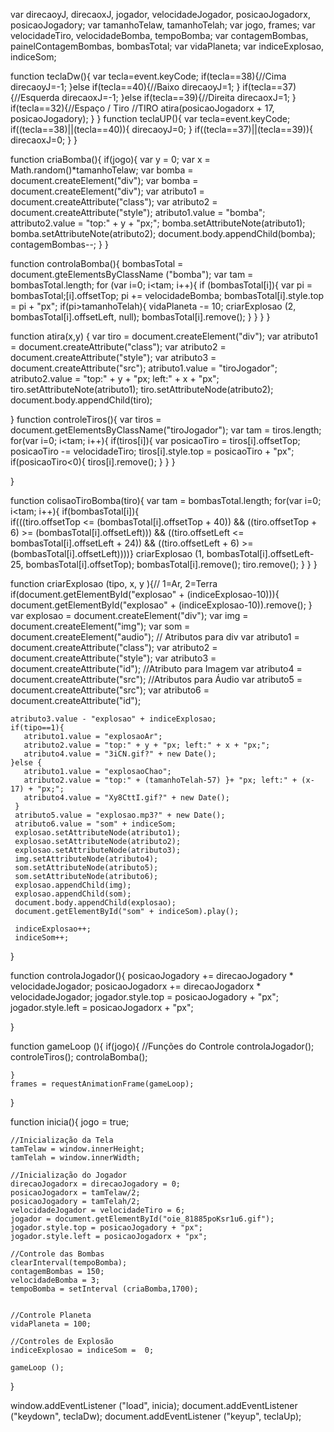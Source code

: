 var direcaoyJ, direcaoxJ, jogador, velocidadeJogador, posicaoJogadorx, posicaoJogadory;
var tamanhoTelaw, tamanhoTelah;
var jogo, frames;
var velocidadeTiro, velocidadeBomba, tempoBomba;
var contagemBombas, painelContagemBombas, bombasTotal;
var vidaPlaneta;
var indiceExplosao, indiceSom;

function teclaDw(){
    var tecla=event.keyCode;
    if(tecla==38){//Cima
       direcaoyJ=-1;
    }else if(tecla==40){//Baixo
              direcaoyJ=1;
    }
    if(tecla==37){//Esquerda
       direcaoxJ=-1;
    }else if(tecla==39){//Direita
              direcaoxJ=1;
    }
    if(tecla==32){//Espaço / Tiro
        //TIRO
        atira(posicaoJogadorx + 17, posicaoJogadory);
    }
}
function teclaUP(){
    var tecla=event.keyCode;
    if((tecla==38)||(tecla==40)){
       direcaoyJ=0;
    }
    if((tecla==37)||(tecla==39)){
       direcaoxJ=0;
    }
}

function criaBomba(){
    if(jogo){
        var y = 0;
        var x = Math.random()*tamanhoTelaw;
        var bomba = document.createElement("div");
        var bomba = document.createElement("div");
        var atributo1 = document.createAttribute("class");
        var atributo2 = document.createAttribute("style");
        atributo1.value = "bomba";
        attributo2.value = "top:" + y + "px;";
        bomba.setAttributeNote(atributo1);
        bomba.setAttributeNote(atributo2);
        document.body.appendChild(bomba);
        contagemBombas--;
    }
}

function controlaBomba(){
    bombasTotal = document.gteElementsByClassName ("bomba");
    var tam = bombasTotal.length;
    for (var i=0; i<tam; i++){
         if (bombasTotal[i]){
             var pi = bombasTotal;[i].offsetTop;
             pi += velocidadeBomba;
             bombasTotal[i].style.top = pi + "px";
             if(pi>tamanhoTelah){
                 vidaPlaneta -= 10;
                 criarExplosao (2, bombasTotal[i].offsetLeft, null);
                 bombasTotal[i].remove();
             }
         }
     }
}

function atira(x,y) {
    var tiro = document.createElement("div");
    var atributo1 = document.createAttribute("class");
    var atributo2 = document.createAttribute("style");
    var atributo3 = document.createAttribute("src");
    atributo1.value = "tiroJogador";
    atributo2.value = "top:" + y + "px; left:" + x + "px";
    tiro.setAttributeNote(atributo1);
    tiro.setAttributeNode(atributo2);
    document.body.appendChild(tiro);

}
function controleTiros(){
    var tiros = document.getElementsByClassName("tiroJogador");
    var tam = tiros.length;
    for(var i=0; i<tam; i++){
        if(tiros[i]){
           var posicaoTiro = tiros[i].offsetTop;
           posicaoTiro -= velocidadeTiro;
           tiros[i].style.top = posicaoTiro + "px";
         if(posicaoTiro<0){
             tiros[i].remove();
         }
        }
     }

}

function colisaoTiroBomba(tiro){
    var tam = bombasTotal.length;
    for(var i=0; i<tam; i++){
        if(bombasTotal[i]){  
           if(((tiro.offsetTop <= (bombasTotal[i].offsetTop + 40)) && ((tiro.offsetTop + 6) >= (bombasTotal[i].offsetLeft)))
               &&
               ((tiro.offsetLeft <= bombasTotal[i].offsetLeft + 24)) && ((tiro.offsetLeft + 6) >= (bombasTotal[i].offsetLeft))))}
           criarExplosao (1, bombasTotal[i].offsetLeft-25, bombasTotal[i].offsetTop);
           bombasTotal[i].remove();
           tiro.remove();
        }
    }
}

function criarExplosao (tipo, x, y ){// 1=Ar, 2=Terra
    if(document.getElementById("explosao" + (indiceExplosao-10))){
       document.getElementById("explosao" + (indiceExplosao-10)).remove();
    }
    var explosao = document.createElement("div");
    var img = document.createElement("img");
    var som = document.createElement("audio");
    // Atributos para div
    var atributo1 = document.createAttribute("class");
    var atributo2 = document.createAttribute("style");
    var atributo3 = document.createAttribute("id");
    //Atributo para Imagem
    var atributo4 = document.createAttribute("src");
    //Atributos para Áudio
    var atributo5 = document.createAttribute("src");
    var atributo6 = document.createAttribute("id");
    
    atributo3.value - "explosao" + indiceExplosao;
    if(tipo==1){
       atributo1.value = "explosaoAr";
       atributo2.value = "top:" + y + "px; left:" + x + "px;";
       atributo4.value = "3iCN.gif?" + new Date();
    }else {
       atributo1.value = "explosaoChao";
       atributo2.value = "top:" + (tamanhoTelah-57) }+ "px; left:" + (x-17) + "px;";
       atributo4.value = "Xy8CttI.gif?" + new Date();
     }
     atributo5.value = "explosao.mp3?" + new Date();
     atributo6.value = "som" + indiceSom;
     explosao.setAttributeNode(atributo1);
     explosao.setAttributeNode(atributo2);
     explosao.setAttributeNode(atributo3);
     img.setAttributeNode(atributo4);
     som.setAttributeNode(atributo5);
     som.setAttributeNode(atributo6);
     explosao.appendChild(img);
     explosao.appendChild(som);
     document.body.appendChild(explosao);
     document.getElementById("som" + indiceSom).play();

     indiceExplosao++;
     indiceSom++;
}



function controlaJogador(){
    posicaoJogadory += direcaoJogadory * velocidadeJogador;
    posicaoJogadorx += direcaoJogadorx * velocidadeJogador;
    jogador.style.top = posicaoJogadory + "px";
    jogador.style.left = posicaoJogadorx + "px";

}

function gameLoop (){
    if(jogo){
        //Funções do Controle
        controlaJogador();
        controleTiros();
        controlaBomba();

    }
    frames = requestAnimationFrame(gameLoop);
}

function inicia(){
    jogo = true;

    //Inicialização da Tela
    tamTelaw = window.innerHeight;
    tamTelah = window.innerWidth;

    //Inicialização do Jogador
    direcaoJogadorx = direcaoJogadory = 0;
    posicaoJogadorx = tamTelaw/2;
    posicaoJogadory = tamTelah/2;
    velocidadeJogador = velocidadeTiro = 6;
    jogador = document.getElementById("oie_81885poKsr1u6.gif");
    jogador.style.top = posicaoJogadory + "px";
    jogador.style.left = posicaoJogadorx + "px";

    //Controle das Bombas
    clearInterval(tempoBomba);
    contagemBombas = 150;
    velocidadeBomba = 3;
    tempoBomba = setInterval (criaBomba,1700);
    

    //Controle Planeta
    vidaPlaneta = 100;

    //Controles de Explosão
    indiceExplosao = indiceSom =  0;
     
    gameLoop ();
}

window.addEventListener ("load", inicia);
document.addEventListener ("keydown", teclaDw);
document.addEventListener ("keyup", teclaUp);
